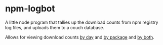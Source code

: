 # npm-logbot

A little node program that tallies up the download counts from npm
registry log files, and uploads them to a couch database.

Allows for viewing download counts [by
day](https://isaacs.iriscouch.com/downloads/_design/app/_view/day?group_level=1)
and [by
package](https://isaacs.iriscouch.com/downloads/_design/app/_view/pkg?group_level=1&start_key=[%22express%22]&end_key=[%22express%22,{}])
and [by
both](https://isaacs.iriscouch.com/downloads/_design/app/_view/pkg?group_level=2&start_key=[%22mkdirp%22,%222012-07-14%22]&end_key=[%22mkdirp%22,%222012-07-16%22]).
